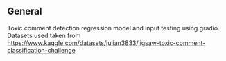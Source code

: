 ## General
Toxic comment detection regression model and input testing using gradio. Datasets used taken from https://www.kaggle.com/datasets/julian3833/jigsaw-toxic-comment-classification-challenge
